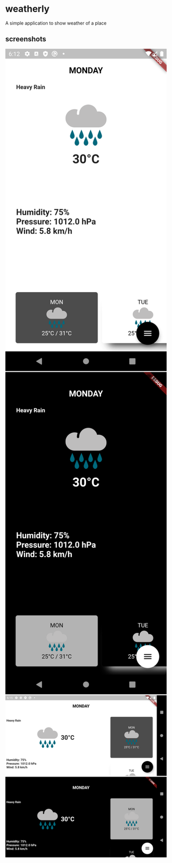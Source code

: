 # weatherly
A simple application to show weather of a place

## screenshots

![Light Theme Portrait](/screen_shots/light_mode_portrait.png)
![Dark Theme Portrait](/screen_shots/dark_mode_portrait.png)
![Light Theme Landscape](/screen_shots/light_mode_landscape.png)
![Dark Theme Landscape](/screen_shots/dark_mode_landscape.png)